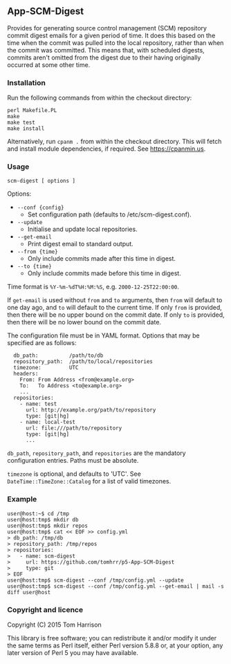 ## App-SCM-Digest

Provides for generating source control management (SCM) repository
commit digest emails for a given period of time.  It does this based
on the time when the commit was pulled into the local repository,
rather than when the commit was committed.  This means that, with
scheduled digests, commits aren't omitted from the digest due to their
having originally occurred at some other time.

### Installation

Run the following commands from within the checkout directory:

```
perl Makefile.PL
make
make test
make install
```

Alternatively, run `cpanm .` from within the checkout directory.  This
will fetch and install module dependencies, if required.  See
https://cpanmin.us.

### Usage

```
scm-digest [ options ]
```

Options:

 * `--conf {config}`
    * Set configuration path (defaults to /etc/scm-digest.conf).
 * `--update`
    * Initialise and update local repositories.
 * `--get-email`
    * Print digest email to standard output.
 * `--from {time}`
    * Only include commits made after this time in digest.
 * `--to {time}`
    * Only include commits made before this time in digest.

Time format is `%Y-%m-%dT%H:%M:%S`, e.g. `2000-12-25T22:00:00`.

If `get-email` is used without `from` and `to` arguments, then `from`
will default to one day ago, and `to` will default to the current
time.  If only `from` is provided, then there will be no upper bound
on the commit date.  If only `to` is provided, then there will be no
lower bound on the commit date.

The configuration file must be in YAML format.  Options that may be
specified are as follows:

```
  db_path:          /path/to/db
  repository_path:  /path/to/local/repositories
  timezone:         UTC
  headers:
    From: From Address <from@example.org>
    To:   To Address <to@example.org>
    ...
  repositories:
    - name: test
      url: http://example.org/path/to/repository
      type: [git|hg]
    - name: local-test
      url: file:///path/to/repository
      type: [git|hg]
      ...
```

`db_path`, `repository_path`, and `repositories` are the mandatory
configuration entries.  Paths must be absolute.

`timezone` is optional, and defaults to 'UTC'.  See
`DateTime::TimeZone::Catalog` for a list of valid timezones.

### Example

```
user@host:~$ cd /tmp
user@host:tmp$ mkdir db
user@host:tmp$ mkdir repos
user@host:tmp$ cat << EOF >> config.yml
> db_path: /tmp/db
> repository_path: /tmp/repos
> repositories:
>   - name: scm-digest
>     url: https://github.com/tomhrr/p5-App-SCM-Digest
>     type: git
> EOF
user@host:tmp$ scm-digest --conf /tmp/config.yml --update
user@host:tmp$ scm-digest --conf /tmp/config.yml --get-email | mail -s diff user@host
```

### Copyright and licence

Copyright (C) 2015 Tom Harrison

This library is free software; you can redistribute it and/or modify
it under the same terms as Perl itself, either Perl version 5.8.8 or,
at your option, any later version of Perl 5 you may have available.
